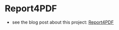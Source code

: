 # Report4PDF
* see the blog post about this project: [Report4PDF](http://smalltalk-bob.blogspot.com/2012/01/pdf-report-and-law-of-demeter.html)
